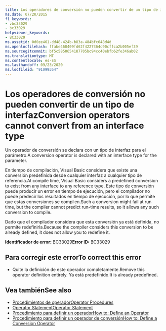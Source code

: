 ```yaml
---
title: Los operadores de conversión no pueden convertir de un tipo de interfaz
ms.date: 07/20/2015
f1_keywords:
- vbc33029
- bc33029
helpviewer_keywords:
- BC33029
ms.assetid: 0d0ee461-dd48-424b-b83a-484bfc648d4d
ms.openlocfilehash: ffabe460409fd62f4227364c90cffca2b005ef39
ms.sourcegitcommit: bf5c5850654187705bc94cc40ebfb62fe346ab02
ms.translationtype: MT
ms.contentlocale: es-ES
ms.lasthandoff: 09/23/2020
ms.locfileid: "91099364"
---
```

# <a name="conversion-operators-cannot-convert-from-an-interface-type"></a><span data-ttu-id="fa92e-102">Los operadores de conversión no pueden convertir de un tipo de interfaz</span><span class="sxs-lookup"><span data-stu-id="fa92e-102">Conversion operators cannot convert from an interface type</span></span>

<span data-ttu-id="fa92e-103">Un operador de conversión se declara con un tipo de interfaz para el parámetro.</span><span class="sxs-lookup"><span data-stu-id="fa92e-103">A conversion operator is declared with an interface type for the parameter.</span></span>  
  
 <span data-ttu-id="fa92e-104">En tiempo de compilación, Visual Basic considera que existe una conversión predefinida desde cualquier interfaz a cualquier tipo de referencia.</span><span class="sxs-lookup"><span data-stu-id="fa92e-104">At compile time, Visual Basic considers a predefined conversion to exist from any interface to any reference type.</span></span> <span data-ttu-id="fa92e-105">Este tipo de conversión puede producir un error en tiempo de ejecución, pero el compilador no puede predecir los resultados en tiempo de ejecución, por lo que permite que estas conversiones se compilen.</span><span class="sxs-lookup"><span data-stu-id="fa92e-105">Such a conversion might fail at run time, but the compiler cannot predict run-time results, so it allows any such conversion to compile.</span></span>  
  
 <span data-ttu-id="fa92e-106">Dado que el compilador considera que esta conversión ya está definida, no permite redefinirla.</span><span class="sxs-lookup"><span data-stu-id="fa92e-106">Because the compiler considers this conversion to be already defined, it does not allow you to redefine it.</span></span>  
  
 <span data-ttu-id="fa92e-107">**Identificador de error:** BC33029</span><span class="sxs-lookup"><span data-stu-id="fa92e-107">**Error ID:** BC33029</span></span>  
  
## <a name="to-correct-this-error"></a><span data-ttu-id="fa92e-108">Para corregir este error</span><span class="sxs-lookup"><span data-stu-id="fa92e-108">To correct this error</span></span>  
  
- <span data-ttu-id="fa92e-109">Quite la definición de este operador completamente.</span><span class="sxs-lookup"><span data-stu-id="fa92e-109">Remove this operator definition entirely.</span></span> <span data-ttu-id="fa92e-110">Ya está predefinido.</span><span class="sxs-lookup"><span data-stu-id="fa92e-110">It is already predefined.</span></span>  
  
## <a name="see-also"></a><span data-ttu-id="fa92e-111">Vea también</span><span class="sxs-lookup"><span data-stu-id="fa92e-111">See also</span></span>

- [<span data-ttu-id="fa92e-112">Procedimientos de operador</span><span class="sxs-lookup"><span data-stu-id="fa92e-112">Operator Procedures</span></span>](../programming-guide/language-features/procedures/operator-procedures.md)
- [<span data-ttu-id="fa92e-113">Operator Statement</span><span class="sxs-lookup"><span data-stu-id="fa92e-113">Operator Statement</span></span>](../language-reference/statements/operator-statement.md)
- [<span data-ttu-id="fa92e-114">Procedimiento para definir un operador</span><span class="sxs-lookup"><span data-stu-id="fa92e-114">How to: Define an Operator</span></span>](../programming-guide/language-features/procedures/how-to-define-an-operator.md)
- [<span data-ttu-id="fa92e-115">Procedimiento para definir un operador de conversión</span><span class="sxs-lookup"><span data-stu-id="fa92e-115">How to: Define a Conversion Operator</span></span>](../programming-guide/language-features/procedures/how-to-define-a-conversion-operator.md)
